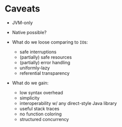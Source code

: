 # Caveats

* JVM-only

* Native possible?

* What do we loose comparing to `IO`s:
  * safe interruptions
  * (partially) safe resources
  * (partially) error handling
  * uniformly-lazy
  * referential transparency

* What do we gain:
  * low syntax overhead
  * simplicity
  * interoperability w/ any direct-style Java library
  * useful stack traces
  * no function coloring
  * structured concurrency
